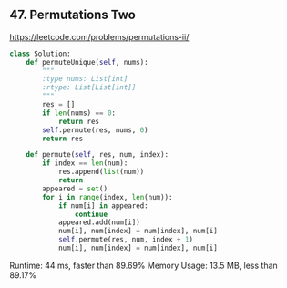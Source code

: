 ## 47. Permutations Two

https://leetcode.com/problems/permutations-ii/

```python
class Solution:
    def permuteUnique(self, nums):
        """
        :type nums: List[int]
        :rtype: List[List[int]]
        """
        res = []
        if len(nums) == 0:
            return res
        self.permute(res, nums, 0)
        return res

    def permute(self, res, num, index):
        if index == len(num):
            res.append(list(num))
            return
        appeared = set()
        for i in range(index, len(num)):
            if num[i] in appeared:
                continue
            appeared.add(num[i])
            num[i], num[index] = num[index], num[i]
            self.permute(res, num, index + 1)
            num[i], num[index] = num[index], num[i]
```

Runtime: 44 ms, faster than 89.69%
Memory Usage: 13.5 MB, less than 89.17%